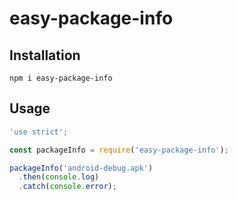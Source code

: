 # easy-package-info

## Installation

    npm i easy-package-info

## Usage

```js
'use strict';

const packageInfo = require('easy-package-info');

packageInfo('android-debug.apk')
  .then(console.log)
  .catch(console.error);
```
